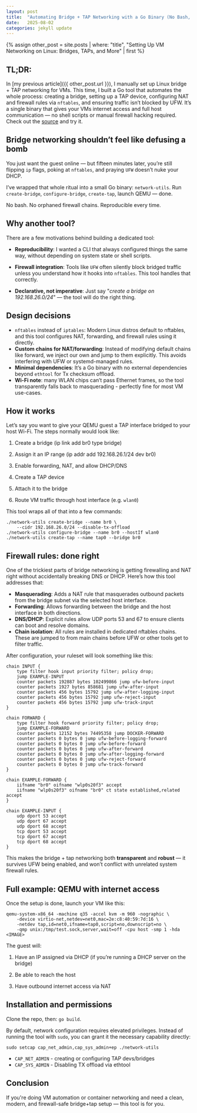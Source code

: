 ```yaml
---
layout: post
title:  "Automating Bridge + TAP Networking with a Go Binary (No Bash, No Fuss)"
date:   2025-08-02
categories: jekyll update
---
```


{% assign other_post = site.posts | where: "title", "Setting Up VM Networking on Linux: Bridges, TAPs, and More" | first %}
## TL;DR:
In [my previous article]({{ other_post.url }}), I manually set up Linux bridge + TAP networking for VMs. This time, I built a Go tool that automates the whole process: creating a bridge, setting up a TAP device, configuring NAT and firewall rules via `nftables`, and ensuring traffic isn’t blocked by UFW. It’s a single binary that gives your VMs internet access and full host communication — no shell scripts or manual firewall hacking required. Check out the [source](https://github.com/q-controller/network-utils) and try it.

## Bridge networking shouldn’t feel like defusing a bomb

You just want the guest online — but fifteen minutes later, you’re still flipping `ip` flags, poking at `nftables`, and praying `UFW` doesn’t nuke your DHCP.

I’ve wrapped that whole ritual into a small Go binary: `network-utils`.
Run `create-bridge`, `configure-bridge`, `create-tap`, launch QEMU — done.

No bash. No orphaned firewall chains. Reproducible every time.

## Why another tool?

There are a few motivations behind building a dedicated tool:

* **Reproducibility**: I wanted a CLI that always configured things the same way, without depending on system state or shell scripts.

* **Firewall integration**: Tools like `UFW` often silently block bridged traffic unless you understand how it hooks into `nftables`. This tool handles that correctly.

* **Declarative, not imperative**: Just say "_create a bridge on 192.168.26.0/24_" — the tool will do the right thing.

## Design decisions

* `nftables` instead of `iptables`: Modern Linux distros default to nftables, and this tool configures NAT, forwarding, and firewall rules using it directly.
* **Custom chains for NAT/forwarding**: Instead of modifying default chains like forward, we inject our own and jump to them explicitly. This avoids interfering with UFW or systemd-managed rules.
* **Minimal dependencies**: It’s a Go binary with no external dependencies beyond `ethtool` for Tx checksum offload.
* **Wi-Fi note**: many WLAN chips can’t pass Ethernet frames, so the tool transparently falls back to masquerading - perfectly fine for most VM use-cases.

## How it works

Let’s say you want to give your QEMU guest a TAP interface bridged to your host Wi-Fi. The steps normally would look like:

1. Create a bridge (ip link add br0 type bridge)

2. Assign it an IP range (ip addr add 192.168.26.1/24 dev br0)

3. Enable forwarding, NAT, and allow DHCP/DNS

4. Create a TAP device

5. Attach it to the bridge

6. Route VM traffic through host interface (e.g. `wlan0`)

This tool wraps all of that into a few commands:

```shell
./network-utils create-bridge --name br0 \
    --cidr 192.168.26.0/24 --disable-tx-offload
./network-utils configure-bridge --name br0 --hostIf wlan0
./network-utils create-tap --name tap0 --bridge br0
```

## Firewall rules: done right

One of the trickiest parts of bridge networking is getting firewalling and NAT right without accidentally breaking DNS or DHCP. Here’s how this tool addresses that:

* **Masquerading**: Adds a NAT rule that masquerades outbound packets from the bridge subnet via the selected host interface.
* **Forwarding**: Allows forwarding between the bridge and the host interface in both directions.
* **DNS/DHCP**: Explicit rules allow UDP ports 53 and 67 to ensure clients can boot and resolve domains.
* **Chain isolation**: All rules are installed in dedicated nftables chains. These are jumped to from main chains before UFW or other tools get to filter traffic.

After configuration, your ruleset will look something like this:
```nft
chain INPUT {
    type filter hook input priority filter; policy drop;
    jump EXAMPLE-INPUT
    counter packets 192887 bytes 102499866 jump ufw-before-input
    counter packets 1927 bytes 858681 jump ufw-after-input
    counter packets 456 bytes 15792 jump ufw-after-logging-input
    counter packets 456 bytes 15792 jump ufw-reject-input
    counter packets 456 bytes 15792 jump ufw-track-input
}

chain FORWARD {
    type filter hook forward priority filter; policy drop;
    jump EXAMPLE-FORWARD
    counter packets 12152 bytes 74495358 jump DOCKER-FORWARD
    counter packets 0 bytes 0 jump ufw-before-logging-forward
    counter packets 0 bytes 0 jump ufw-before-forward
    counter packets 0 bytes 0 jump ufw-after-forward
    counter packets 0 bytes 0 jump ufw-after-logging-forward
    counter packets 0 bytes 0 jump ufw-reject-forward
    counter packets 0 bytes 0 jump ufw-track-forward
}

chain EXAMPLE-FORWARD {
    iifname "br0" oifname "wlp0s20f3" accept
    iifname "wlp0s20f3" oifname "br0" ct state established,related accept
}

chain EXAMPLE-INPUT {
    udp dport 53 accept
    udp dport 67 accept
    udp dport 68 accept
    tcp dport 53 accept
    tcp dport 67 accept
    tcp dport 68 accept
}
```

This makes the bridge + tap networking both **transparent** and **robust** — it survives UFW being enabled, and won’t conflict with unrelated system firewall rules.

## Full example: QEMU with internet access

Once the setup is done, launch your VM like this:

```shell
qemu-system-x86_64 -machine q35 -accel kvm -m 960 -nographic \
    -device virtio-net,netdev=net0,mac=2e:c8:40:59:7d:16 \
    -netdev tap,id=net0,ifname=tap0,script=no,downscript=no \
    -qmp unix:/tmp/test.sock,server,wait=off -cpu host -smp 1 -hda <IMAGE>
```
The guest will:

1. Have an IP assigned via DHCP (if you’re running a DHCP server on the bridge)

2. Be able to reach the host

3. Have outbound internet access via NAT

## Installation and permissions

Clone the repo, then: `go build`.

By default, network configuration requires elevated privileges. Instead of running the tool with `sudo`, you can grant it the necessary capability directly:
```shell
sudo setcap cap_net_admin,cap_sys_admin+ep ./network-utils
```
* `CAP_NET_ADMIN` - creating or configuring TAP devs/bridges
* `CAP_SYS_ADMIN` - Disabling TX offload via ethtool


## Conclusion

If you're doing VM automation or container networking and need a clean, modern, and firewall-safe bridge+tap setup — this tool is for you.
